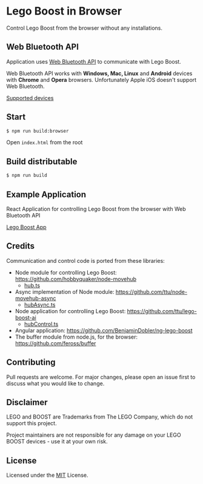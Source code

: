 # Lego Boost in Browser

Control Lego Boost from the browser without any installations.

## Web Bluetooth API

Application uses [Web Bluetooth API](https://developer.mozilla.org/en-US/docs/Web/API/Web_Bluetooth_API) to communicate with Lego Boost.

Web Bluetooth API works with **Windows, Mac, Linux** and **Android** devices with **Chrome** and **Opera** browsers. Unfortunately Apple iOS doesn't support Web Bluetooth.

[Supported devices](https://github.com/WebBluetoothCG/web-bluetooth/blob/master/implementation-status.md)

## Start

```sh
$ npm run build:browser
```

Open `index.html` from the root

## Build distributable

```sh
$ npm run build
```

## Example Application

React Application for controlling Lego Boost from the browser with Web Bluetooth API

[Lego Boost App](https://github.com/ttu/lego-boost-app)

## Credits

Communication and control code is ported from these libraries:

- Node module for controlling Lego Boost: https://github.com/hobbyquaker/node-movehub
  - [hub.ts](./src/hub.ts)
- Async implementation of Node module: https://github.com/ttu/node-movehub-async
  - [hubAsync.ts](./src/hubAsync.ts)
- Node application for controlling Lego Boost: https://github.com/ttu/lego-boost-ai
  - [hubControl.ts](./src/ai/hubControl.ts)
- Angular application: https://github.com/BenjaminDobler/ng-lego-boost
- The buffer module from node.js, for the browser: https://github.com/feross/buffer

## Contributing

Pull requests are welcome. For major changes, please open an issue first to discuss what you would like to change.

## Disclaimer

LEGO and BOOST are Trademarks from The LEGO Company, which do not support this project.

Project maintainers are not responsible for any damage on your LEGO BOOST devices - use it at your own risk.

## License

Licensed under the [MIT](https://github.com/ttu/lego-boost-browser/blob/master/LICENSE) License.

